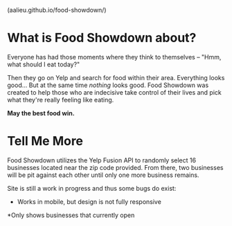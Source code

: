 
(aalieu.github.io/food-showdown/)

# What is Food Showdown about?

Everyone has had those moments where they think to themselves – "Hmm, what should I eat today?"

Then they go on Yelp and search for food within their area. Everything looks good... But at the same time *nothing* looks good. Food Showdown was created to help those who are indecisive take control of their lives and pick what they're really feeling like eating.

**May the best food win.**

# Tell Me More

Food Showdown utilizes the Yelp Fusion API to randomly select 16 businesses located near the zip code provided. From there, two businesses will be pit against each other until only one more business remains.

Site is still a work in progress and thus some bugs do exist:

- Works in mobile, but design is not fully responsive

*Only shows businesses that currently open
